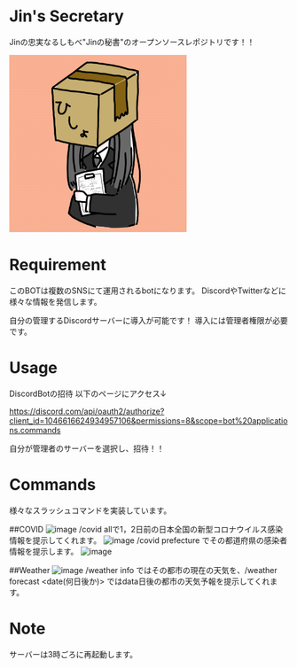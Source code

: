 # Jin's Secretary
 
Jinの忠実なるしもべ"Jinの秘書"のオープンソースレポジトリです！！
<div>
 <img src="img/Secretary-Icon.png" width="320px">
</div>

# Requirement

このBOTは複数のSNSにて運用されるbotになります。
DiscordやTwitterなどに様々な情報を発信します。

自分の管理するDiscordサーバーに導入が可能です！
導入には管理者権限が必要です。
 
# Usage

DiscordBotの招待
以下のページにアクセス↓

https://discord.com/api/oauth2/authorize?client_id=1046616624934957106&permissions=8&scope=bot%20applications.commands

自分が管理者のサーバーを選択し、招待！！

# Commands
様々なスラッシュコマンドを実装しています。

##COVID
![image](https://user-images.githubusercontent.com/58265068/205469111-fbc1c9a5-16dd-4a8a-b89d-a37943ee6909.png)
/covid allで1，2日前の日本全国の新型コロナウイルス感染情報を提示してくれます。
![image](https://user-images.githubusercontent.com/58265068/205469024-43df54bc-4527-415b-9bea-cee59b19d2f0.png)
/covid prefecture <prefecture-name>でその都道府県の感染者情報を提示します。
![image](https://user-images.githubusercontent.com/58265068/205469067-c3695637-781c-4554-8685-af98f7bcfa0c.png)

##Weather
![image](https://user-images.githubusercontent.com/58265068/205469119-1e829956-ed1e-40ad-aef7-63bf8e70dbb3.png)
/weather info <city-name>ではその都市の現在の天気を、/weather forecast <date(何日後か)> <city-name>ではdata日後の都市の天気予報を提示してくれます。

# Note
 
サーバーは3時ごろに再起動します。

